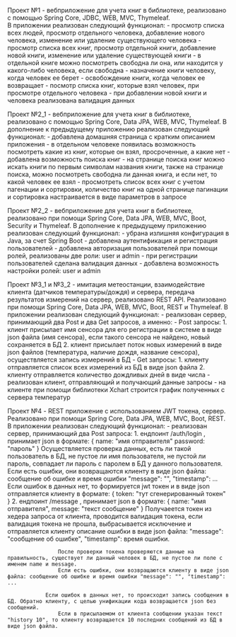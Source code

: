 Проект №1 - вебприложение для учета книг в библиотеке, реализовано с помощью Spring Core, JDBC, WEB, MVC, Thymeleaf.  
	В приложении реализован следующий функционал:
	   	- просмотр списка всех людей, просмотр отдельного человека, добавление нового человека, изменение или удаление существующего человека
		- просмотр списка всех книг, просмотр отдельной книги, добавление новой книги, изменение или удаление существующей книги
		- в отдельной книге можно посмотреть свободна ли она, или находится у какого-либо человека, если свободна
		- назначение книги человеку, когда человек ее берет
		- освобождение книги, когда человек ее возвращает
		- посмотр списка книг, которые взял человек, при просмотре отдельного человека
		- при добавлении новой книги и человека реализована валидация данных

Проект №2_1 - вебприложение для учета книг в библиотеке, реализовано с помощью Spring Core, Data JPA, WEB, MVC, Thymeleaf. 
	В дополнение к предыдущему приложению реализован следующий функционал:
		- добавлена домашняя страница с кратким описанием приложения
		- в отдельном человеке появилась возможность посмотреть какие из книг, которые он взял, просроченные, а какие нет
		- добавлена возможность поиска книг
		- на странице поиска книг можно искать книги по первым символам названия книги, также на странице поиска, можно посмотреть свободна ли данная книга, и если нет, то
		какой человек ее взял
		- просмотреть список всех книг с учетом пагенации и сортировки, количество книг на одной странице пагинации и сортировка настраивается в виде параметров в запросе

Проект №2_2 - вебприложение для учета книг в библиотеке, реализовано при помощи Spring Core, Data JPA, WEB, MVC, Boot, Security и Thymeleaf. 
	В дополнение к предыдущему приложению реализован следующий функционал:
		- убрана излишняя конфигурация в Java, за счет Spring Boot
		- добавлена аутентификация и регистрация пользователей
		- добавлена авторизация пользователей при помощи ролей, реализованы две роли: user и admin
		- при регистрации пользователей сделана валидация данных
		- добавлена возможность настройки ролей: user и admin

Проект №3_1 и №3_2 - имитация метеостанции, взаимодействие клиента (датчиков температуры/дождя) и сервера, передача результатов измерений на сервер, реализовано REST API.
	Реализовано при помощи Spring Core, Data JPA, WEB, MVC, Boot, REST и Thymeleaf. 
	В приложении реализован следующий функционал:
		- реализован сервер, принимающий два Post и два Get запросов, а именно: 
			- Post запросы: 
				1. клиент присылает имя сенсора для его регистрации в системе в виде json файла (имя сенсора), если такого сенсора не найдено, новый сохраняется в БД
				2. клиент присылает поток новых измерений в виде json файлов (температура, наличие дождя, название сенсора), осуществляется запись измерений в БД
			- Get запросы: 
				1. клиенту отправляется список всех измерений из БД в виде json файла
				2. клиенту отправляется количество дождливых дней в виде числа
		- реализован клиент, отправляющий и получающий данные запросы
		- на клиенте при помощи библиотеки Xchart строится график полученных с сервера температур

Проект №4 - REST приложение с использованием JWT токена, сервер. Реализовано при помощи Spring Core, Data JPA, WEB, MVC, Boot, REST.
	В приложении реализован следующий функционал:
		- реализован сервер, принимающий два Post запроса:
			1. ендпоинт /auth/login , принимает json в формате:
				{
	    				name: "имя отправителя"
    					password: "пароль" 
				}
				Осуществляется проверка данных, есть ли такой пользователь в БД, не пустое ли имя пользователя, не пустой ли пароль, совпадает ли пароль с паролем в БД 
				у данного пользователя.
				Если есть ошибки, они возвращаются клиенту в виде json файла: сообщение об ошибке и время ошибки "message": "", "timestamp": ...
 				Если ошибок в данных нет, то формируется jwt токен и в виде json отправляется клиенту в формате:
				{
    					token: "тут сгенерированный токен" 
				}
			2. ендпоинт /message , принимает json в формате:
				{
    					name:       "имя отправителя",
    					message:    "текст сообщение"
				}
				Получаеется токен из хедера запроса от клиента, проводится валидация токена, если валидация токена не прошла, выбрасывается исключение и отправляется 
				клиенту описание ошибки в виде json файла: "message": "сообщение об ошибке", "timestamp": время ошибки.

    				После проверки токена проверяются данные на правильность, существует ли данный человек в БД, не пустое ли поле с именем name и message. 
    				Если есть ошибки, они возвращаются клиенту в виде json файла: сообщение об ошибке и время ошибки "message": "", "timestamp": ...

				Если ошибок в данных нет, то происходит запись сообщения в БД. Обратно клиенту, с целью унификации кода возвращается json без сообщений.
    				Если в присылаемом от клиента сообщении указан текст "history 10", то клиенту возвращается 10 последних сообщений из БД в виде json файла.